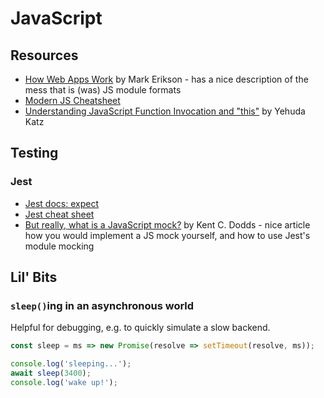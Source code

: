 # JavaScript

## Resources

* [How Web Apps Work](https://blog.isquaredsoftware.com/2020/11/how-web-apps-work-client-dev-deployment)
  by Mark Erikson - has a nice description of the mess that is (was) JS module
  formats
* [Modern JS
  Cheatsheet](https://github.com/mbeaudru/modern-js-cheatsheet#table-of-contents)
* [Understanding JavaScript Function Invocation and
  "this"](https://yehudakatz.com/2011/08/11/understanding-javascript-function-invocation-and-this/)
  by Yehuda Katz

## Testing

### Jest

* [Jest docs: expect](https://facebook.github.io/jest/docs/en/expect.html)
* [Jest cheat sheet](https://devhints.io/jest)
* [But really, what is a JavaScript mock?](https://kentcdodds.com/blog/but-really-what-is-a-javascript-mock)
  by Kent C. Dodds - nice article how you would implement a JS mock yourself,
  and how to use Jest's module mocking

## Lil' Bits

### `sleep()`ing in an asynchronous world

Helpful for debugging, e.g. to quickly simulate a slow backend.

```js
const sleep = ms => new Promise(resolve => setTimeout(resolve, ms));

console.log('sleeping...');
await sleep(3400);
console.log('wake up!');
```
